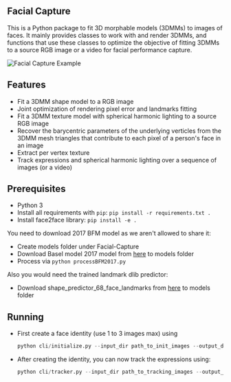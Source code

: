 ## Facial Capture
This is a Python package to fit 3D morphable models (3DMMs) to images of
faces. It mainly provides classes to work with and render 3DMMs, and
functions that use these classes to optimize the objective of fitting
3DMMs to a source RGB image or a video for facial performance capture.

![Facial Capture Example](data/facial_capture.gif)

## Features
-   Fit a 3DMM shape model to a RGB image
-   Joint optimization of rendering pixel error and landmarks fitting
-   Fit a 3DMM texture model with spherical harmonic lighting to a
    source RGB image
-   Recover the barycentric parameters of the underlying verticles from
    the 3DMM mesh triangles that contribute to each pixel of a person's
    face in an image
-   Extract per vertex texture
-   Track expressions and spherical harmonic lighting over a sequence of
    images (or a video)

## Prerequisites
-   Python 3
-   Install all requirements with `pip`:
    `pip install -r requirements.txt .`
-   Install face2face library:
    `pip install -e .`

You need to download 2017 BFM model as we aren't allowed to share it:

-   Create models folder under Facial-Capture
-   Download Basel model 2017 model from
    [here](<https://faces.dmi.unibas.ch/bfm/bfm2017.html>) to models
    folder
-   Process via `python processBFM2017.py`

Also you would need the trained landmark dlib predictor:

-   Download shape\_predictor\_68\_face\_landmarks from
    [here](<https://github.com/AKSHAYUBHAT/TensorFace/blob/master/openface/models/dlib/shape_predictor_68_face_landmarks.dat>)
    to models folder

## Running
-   First create a face identity (use 1 to 3 images max) using

    ```python
    python cli/initialize.py --input_dir path_to_init_images --output_dir path_to_save_identity
    ```

-   After creating the identity, you can now track the expressions
    using:

    ```python
    python cli/tracker.py --input_dir path_to_tracking_images --output_dir path_to_save_tracking --parameters path_to_save_identity/params.npy
    ```
